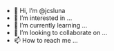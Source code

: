 - 👋 Hi, I’m @jcsluna
- 👀 I’m interested in ...
- 🌱 I’m currently learning ...
- 💞️ I’m looking to collaborate on ...
- 📫 How to reach me ...


